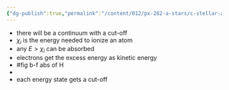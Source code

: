 ```yaml
---
{"dg-publish":true,"permalink":"/content/012/px-282-a-stars/c-stellar-atmosphere/c5-14-stellar-atmospheres/px-282-c10c-line-broadening-due-to-bound-free-absorption/","created":"2024-11-25T10:50:32.000+00:00","updated":"2024-11-26T09:38:39.952+00:00"}
---
```


- there will be a continuum with a cut-off
- $\chi_{i}$ is the energy needed to ionize an atom
- any $E>\chi_i$ can be absorbed
- electrons get the excess energy as kinetic energy
- #fig b-f abs of H
- 
- each energy state gets a cut-off
